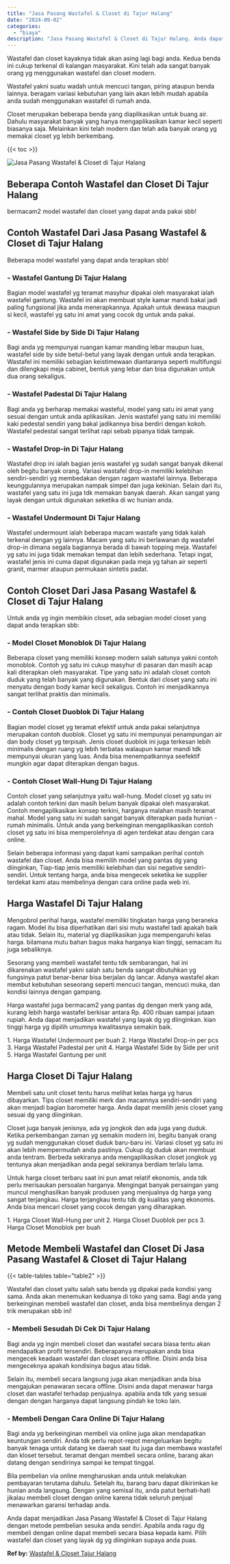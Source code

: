```yaml
---
title: "Jasa Pasang Wastafel & Closet di Tajur Halang"
date: "2024-09-02"
categories: 
  - "biaya"
description: "Jasa Pasang Wastafel & Closet di Tajur Halang. Anda dapat menjadikan Jasa Pasang Wastafel & Closet di Tajur Halang dengan metode pembelian sesuka anda sendir..."
---
```


Wastafel dan closet kayaknya tidak akan asing lagi bagi anda. Kedua benda ini cukup terkenal di kalangan masyarakat. Kini telah ada sangat banyak orang yg menggunakan wastafel dan closet modern.

Wastafel yakni suatu wadah untuk mencuci tangan, piring ataupun benda lainnya. beragam variasi kebutuhan yang lain akan lebih mudah apabila anda sudah menggunakan wastafel di rumah anda.

Closet merupakan beberapa benda yang diaplikasikan untuk buang air. Dahulu masyarakat banyak yang hanya mengaplikasikan kamar kecil seperti biasanya saja. Melainkan kini telah modern dan telah ada banyak orang yg memakai closet yg lebih berkembang.

{{< toc >}}

![Jasa Pasang Wastafel & Closet di Tajur Halang](/images/wastafel-closet-murah49.png)

## Beberapa Contoh Wastafel dan Closet Di Tajur Halang

bermacam2 model wastafel dan closet yang dapat anda pakai sbb!

## Contoh Wastafel Dari Jasa Pasang Wastafel & Closet di Tajur Halang

Beberapa model wastafel yang dapat anda terapkan sbb!

### \- Wastafel Gantung Di Tajur Halang

Bagian model wastafel yg teramat masyhur dipakai oleh masyarakat ialah wastafel gantung. Wastafel ini akan membuat style kamar mandi bakal jadi paling fungsional jika anda menerapkannya. Apakah untuk dewasa maupun si kecil, wastafel yg satu ini amat yang cocok dg untuk anda pakai.

### \- Wastafel Side by Side Di Tajur Halang

Bagi anda yg mempunyai ruangan kamar manding lebar maupun luas, wastafel side by side betul-betul yang layak dengan untuk anda terapkan. Wastafel ini memiliki sebagian keistimewaan diantaranya seperti multifungsi dan dilengkapi meja cabinet, bentuk yang lebar dan bisa digunakan untuk dua orang sekaligus.

### \- Wastafel Padestal Di Tajur Halang

Bagi anda yg berharap memakai wasteful, model yang satu ini amat yang sesuai dengan untuk anda aplikasikan. Jenis wastafel yang satu ini memiliki kaki pedestal sendiri yang bakal jadikannya bisa berdiri dengan kokoh. Wastafel pedestal sangat terlihat rapi sebab pipanya tidak tampak.

### \- Wastafel Drop-in Di Tajur Halang

Wastafel drop ini ialah bagian jenis wastafel yg sudah sangat banyak dikenal oleh begitu banyak orang. Variasi wastafel drop-in memiliki kelebihan sendiri-sendiri yg membedakan dengan ragam wastafel lainnya. Beberapa keunggulannya merupakan nampak simpel dan juga kekinian. Selain dari itu, wastafel yang satu ini juga tdk memakan banyak daerah. Akan sangat yang layak dengan untuk digunakan seketika di wc hunian anda.

### \- Wastafel Undermount Di Tajur Halang

Wastafel undermount ialah beberapa macam wastafe yang tidak kalah terkenal dengan yg lainnya. Macam yang satu ini berlawanan dg wastafel drop-in dimana segala bagiannya berada di bawah topping meja. Wastafel yg satu ini juga tidak memakan tempat dan lebih sederhana. Tetapi ingat, wastafel jenis ini cuma dapat digunakan pada meja yg tahan air seperti granit, marmer ataupun permukaan sintetis padat.

## Contoh Closet Dari Jasa Pasang Wastafel & Closet di Tajur Halang

Untuk anda yg ingin membikin closet, ada sebagian model closet yang dapat anda terapkan sbb:

### \- Model Closet Monoblok Di Tajur Halang

Beberapa closet yang memiliki konsep modern salah satunya yakni contoh monoblok. Contoh yg satu ini cukup masyhur di pasaran dan masih acap kali diterapkan oleh masyarakat. Tipe yang satu ini adalah closet contoh duduk yang telah banyak yang digunakan. Bentuk dari closet yang satu ini menyatu dengan body kamar kecil sekaligus. Contoh ini menjadikannya sangat terlihat praktis dan minimalis.

### \- Contoh Closet Duoblok Di Tajur Halang

Bagian model closet yg teramat efektif untuk anda pakai selanjutnya merupakan contoh duoblok. Closet yg satu ini mempunyai penampungan air dan body closet yg terpisah. Jenis closet duoblok ini juga terkesan lebih minimalis dengan ruang yg lebih terbatas walaupun kamar mandi tdk mempunyai ukuran yang luas. Anda bisa menempatkannya seefektif mungkin agar dapat diterapkan dengan bagus.

### \- Contoh Closet Wall-Hung Di Tajur Halang

Contoh closet yang selanjutnya yaitu wall-hung. Model closet yg satu ini adalah contoh terkini dan masih belum banyak dipakai oleh masyarakat. Contoh mengaplikasikan konsep terkini, harganya malahan masih teramat mahal. Model yang satu ini sudah sangat banyak diterapkan pada hunian - rumah minimalis. Untuk anda yang berkeinginan mengaplikasikan contoh closet yg satu ini bisa memperolehnya di agen terdekat atau dengan cara online.

Selain beberapa informasi yang dapat kami sampaikan perihal contoh wastafel dan closet. Anda bisa memilih model yang pantas dg yang diinginkan, Tiap-tiap jenis memiliki kelebihan dan sisi negative sendiri-sendiri. Untuk tentang harga, anda bisa mengecek seketika ke supplier terdekat kami atau membelinya dengan cara online pada web ini.

## Harga Wastafel Di Tajur Halang

Mengobrol perihal harga, wastafel memiliki tingkatan harga yang beraneka ragam. Model itu bisa diperhatikan dari sisi mutu wastafel tadi apakah baik atau tidak. Selain itu, material yg diaplikasikan juga mempengaruhi kelas harga. bilamana mutu bahan bagus maka harganya kian tinggi, semacam itu juga sebaliknya.

Sesorang yang membeli wastafel tentu tdk sembarangan, hal ini dikarenakan wastafel yakni salah satu benda sangat dibutuhkan yg fungsinya patut benar-benar bisa berjalan dg lancar. Adanya wastafel akan membut kebutuhan seseorang seperti mencuci tangan, mencuci muka, dan kondisi lainnya dengan gampang.

Harga wastafel juga bermacam2 yang pantas dg dengan merk yang ada, kurang lebih harga wastafel berkisar antara Rp. 400 ribuan sampai jutaan rupiah. Anda dapat menjadikan wastafel yang layak dg yg diinginkan. kian tinggi harga yg dipilih umumnya kwalitasnya semakin baik.

1\. Harga Wastafel Undermount per buah 2. Harga Wastafel Drop-in per pcs 3. Harga Wastafel Padestal per unit 4. Harga Wastafel Side by Side per unit 5. Harga Wastafel Gantung per unit

## Harga Closet Di Tajur Halang

Membeli satu unit closet tentu harus melihat kelas harga yg harus dibayarkan. Tips closet memiliki merk dan macamnya sendiri-sendiri yang akan menjadi bagian barometer harga. Anda dapat memilih jenis closet yang sesuai dg yang diinginkan.

Closet juga banyak jenisnya, ada yg jongkok dan ada juga yang duduk. Ketika perkembangan zaman yg semakin modern ini, begitu banyak orang yg sudah menggunakan closet duduk baru-baru ini. Variasi closet yg satu ini akan lebih mempermudah anda pastinya. Cukup dg duduk akan membuat anda tentram. Berbeda sekiranya anda mengaplikasikan closet jongkok yg tentunya akan menjadikan anda pegal sekiranya berdiam terlalu lama.

Untuk harga closet terbaru saat ini pun amat relatif ekonomis, anda tdk perlu merisaukan persoalan harganya. Mengingat banyak persaingan yang muncul menghasilkan banyak produsen yang menjualnya dg harga yang sangat terjangkau. Harga terjangkau tentu tdk dg kualitas yang ekonomis. Anda bisa mencari closet yang cocok dengan yang diharapkan.

1\. Harga Closet Wall-Hung per unit 2. Harga Closet Duoblok per pcs 3. Harga Closet Monoblok per buah

## Metode Membeli Wastafel dan Closet Di Jasa Pasang Wastafel & Closet di Tajur Halang

{{< table-tables table="table2" >}}

Wastafel dan closet yaitu salah satu benda yg dipakai pada kondisi yang sama. Anda akan menemukan keduanya di toko yang sama. Bagi anda yang berkeinginan membeli wastafel dan closet, anda bisa membelinya dengan 2 trik merupakan sbb ini!

### \- Membeli Sesudah Di Cek Di Tajur Halang

Bagi anda yg ingin membeli closet dan wastafel secara biasa tentu akan mendapatkan profit tersendiri. Beberapanya merupakan anda bisa mengecek keadaan wastafel dan closet secara offline. Disini anda bisa mengeceknya apakah kondisinya bagus atau tidak.

Selain itu, membeli secara langsung juga akan menjadikan anda bisa mengajukan penawaran secara offline. Disini anda dapat menawar harga closet dan wastafel terhadap penjualnya. apabila anda tdk yang sesuai dengan dengan harganya dapat langsung pindah ke toko lain.

### \- Membeli Dengan Cara Online Di Tajur Halang

Bagi anda yg berkeinginan membeli via online juga akan mendapatkan keuntungan sendiri. Anda tdk perlu repot-repot mengeluarkan begitu banyak tenaga untuk datang ke daerah saat itu juga dan membawa wastafel dan kloset tersebut. teramat dengan membeli secara online, barang akan datang dengan sendirinya sampai ke tempat tinggal.

Bila pembelian via online mengharuskan anda untuk melakukan pembayaran terutama dahulu. Setelah itu, barang baru dapat dikirimkan ke hunian anda langsung. Dengan yang semisal itu, anda patut berhati-hati jikalau membeli closet dengan online karena tidak seluruh penjual menawarkan garansi terhadap anda.

Anda dapat menjadikan Jasa Pasang Wastafel & Closet di Tajur Halang dengan metode pembelian sesuka anda sendiri. Apabila anda ragu dg membeli dengan online dapat membeli secara biasa kepada kami. Pilih wastafel dan closet yang layak dg yg diinginkan supaya anda puas.

**Ref by:** [Wastafel & Closet Tajur Halang](https://id.wikipedia.org/wiki/Wastafel)
